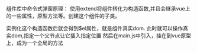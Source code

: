 组件库中命令式弹窗原理：
使用extend将组件转化为构造函数,并且会继承vue上的一些属性，原型方法等。创建这个组件的子类。

实例化这个构造函数后就会得到$el属性，就是组件真实dom.
此时就可以操作真实dom,指定一个父节点让它插入指定位置
然后在main.js中引入，挂在到vue原型上，成为一个全局的方法